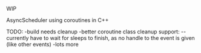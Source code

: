 WIP

AsyncScheduler using coroutines in C++

TODO:
-build needs cleanup
-better coroutine class cleanup support: 
--currently have to wait for sleeps to finish, as no handle to the event is given (like other events)
-lots more
